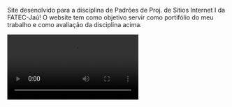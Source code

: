 Site desenolvido para a disciplina de Padrões de Proj. de Sítios Internet I da FATEC-Jaú! 
O website tem como objetivo servir como portifólio do meu trabalho e como avaliação da disciplina acima. 

 <video src="website_demo.mp4"></video>